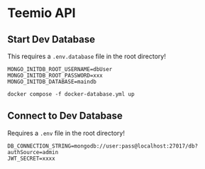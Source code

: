 # Teemio API

## Start Dev Database

This requires a `.env.database` file in the root directory!

```
MONGO_INITDB_ROOT_USERNAME=dbUser
MONGO_INITDB_ROOT_PASSWORD=xxx
MONGO_INITDB_DATABASE=maindb
```

```
docker compose -f docker-database.yml up
```

## Connect to Dev Database

Requires a `.env` file in the root directory!

```
DB_CONNECTION_STRING=mongodb://user:pass@localhost:27017/db?authSource=admin
JWT_SECRET=xxxx
```

